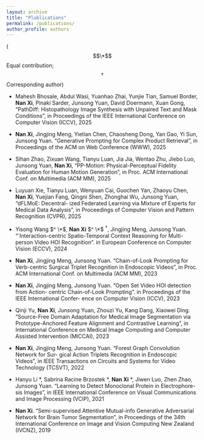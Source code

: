```yaml
---
layout: archive
title: "Plublications"
permalink: /publications/
author_profile: authors
---
```


($$\*$$ Equal contribution; $$\dagger$$ Corresponding author) 

- Mahesh Bhosale, Abdul Wasi, Yuanhao Zhai, Yunjie Tian, Samuel Border, **Nan Xi**, Pinaki Sarder, Junsong Yuan, David Doermann, Xuan Gong, “PathDiff: Histopathology Image Synthesis with Unpaired Text and Mask Conditions”, in Proceedings of the IEEE International Conference on Computer Vision (ICCV), 2025

- **Nan Xi**, Jingjing Meng, Yietian Chen, Chaosheng Dong, Yan Gao, Yi Sun, Junsong Yuan. “Generative Prompting for Complex Product Retrieval”, in Proceedings of the ACM on Web Conference (WWW), 2025

- Sihan Zhao, Zixuan Wang, Tianyu Luan, Jia Jia, Wentao Zhu, Jiebo Luo, Junsong Yuan, **Nan Xi**, “PP-Motion: Physical-Perceptual Fidelity Evaluation for Human Motion Generation”, in Proc. ACM International Conf. on Multimedia (ACM MM), 2025

- Luyuan Xie, Tianyu Luan, Wenyuan Cai, Guochen Yan, Zhaoyu Chen, **Nan Xi**, Yuejian Fang, Qingni Shen, Zhonghai Wu, Junsong Yuan, “dFLMoE: Decentral-
ized Federated Learning via Mixture of Experts for Medical Data Analysis”, in Proceedings of Computer Vision and Pattern Recognition (CVPR), 2025

- Yisong Wang $^ \*$, **Nan Xi** $^ \*$ $^ \dagger$, Jingjing Meng, Junsong Yuan. “`Interaction-centric Spatio-Temporal Context Reasoning for Multi-person Video HOI Recognition”. in European Conference on Computer Vision (ECCV), 2024 

- **Nan Xi**, Jingjing Meng, Junsong Yuan. “Chain-of-Look Prompting for Verb-centric Surgical Triplet Recognition in Endoscopic Videos”, in Proc. ACM International Conf. on Multimedia (ACM MM), 2023

- **Nan Xi**, Jingjing Meng, Junsong Yuan. “Open Set Video HOI detection from Action- centric Chain-of-Look Prompting”. in Proceedings of the IEEE International Confer- ence on Computer Vision (ICCV), 2023

- Qinji Yu, **Nan Xi**, Junsong Yuan, Zhouzi Yu, Kang Dang, Xiaowei Ding. “Source-Free Domain Adaptation for Medical Image Segmentation via Prototype-Anchored Feature Alignment and Contrastive Learning”, in International Conference on Medical Image Computing and Computer Assisted Intervention (MICCAI), 2023

- **Nan Xi**, Jingjing Meng, Junsong Yuan. “Forest Graph Convolution Network for Sur- gical Action Triplets Recognition in Endoscopic Videos”, in IEEE Transactions on Circuits and Systems for Video Technology (TCSVT), 2022

- Hanyu Li *, Sabrina Racine Brzostek *, **Nan Xi** *, Jiwen Luo, Zhen Zhao, Junsong Yuan. “Learning to Detect Monoclonal Protein in Electrophore- sis Images”, in IEEE International Conference on Visual Communications and Image Processing (VCIP), 2021

- **Nan Xi**. “Semi-supervised Attentive Mutual-info Generative Adversarial Network for Brain Tumor Segmentation”, in Proceedings of the 34th International Conference on Image and Vision Computing New Zealand (IVCNZ), 2019
